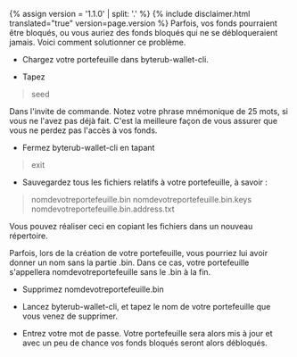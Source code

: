{% assign version = '1.1.0' | split: '.' %}
{% include disclaimer.html translated="true" version=page.version %}
Parfois, vos fonds pourraient être bloqués, ou vous auriez des fonds bloqués qui ne se débloqueraient jamais. Voici comment solutionner ce problème.

- Chargez votre portefeuille dans byterub-wallet-cli.

- Tapez

> seed

Dans l'invite de commande. Notez votre phrase mnémonique de 25 mots, si vous ne l'avez pas déjà fait. C'est la meilleure façon de vous assurer que vous ne perdez pas l'accès à vos fonds.

- Fermez byterub-wallet-cli en tapant

> exit

- Sauvegardez tous les fichiers relatifs à votre portefeuille, à savoir :

> nomdevotreportefeuille.bin
> nomdevotreportefeuille.bin.keys
> nomdevotreportefeuille.bin.address.txt

Vous pouvez réaliser ceci en copiant les fichiers dans un nouveau répertoire.

Parfois, lors de la création de votre portefeuille, vous pourriez lui avoir donner un nom sans la partie .bin. Dans ce cas, votre portefeuille s'appellera nomdevotreportefeuille sans le .bin à la fin.

- Supprimez nomdevotreportefeuille.bin

- Lancez byterub-wallet-cli, et tapez le nom de votre portefeuille que vous venez de supprimer.

- Entrez votre mot de passe. Votre portefeuille sera alors mis à jour et avec un peu de chance vos fonds bloqués seront alors débloqués.

